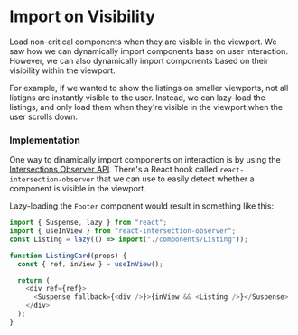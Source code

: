 # Import on Visibility

Load non-critical components when they are visible in the viewport.
We saw how we can dynamically import components base on user interaction. However, we can also dynamically import components based on their
visibility within the viewport.

For example, if we wanted to show the listings on smaller viewports, not all listigns are instantly visible to the user. Instead, we can lazy-load the 
listings, and only load them when they're visible in the viewport when the user scrolls down.

### Implementation

One way to dinamically import components on interaction is by using the [Intersections Observer API](https://developer.mozilla.org/en-US/docs/Web/API/Intersection_Observer_API). 
There's a React hook called `react-intersection-observer` that we can use to easily detect whether a component is visible in the viewport.

Lazy-loading the `Footer` component would result in something like this: 

```js
import { Suspense, lazy } from "react";
import { useInView } from "react-intersection-observer";
const Listing = lazy(() => import("./components/Listing"));

function ListingCard(props) {
  const { ref, inView } = useInView();

  return (
    <div ref={ref}>
      <Suspense fallback={<div />}>{inView && <Listing />}</Suspense>
    </div>
  );
}
```
